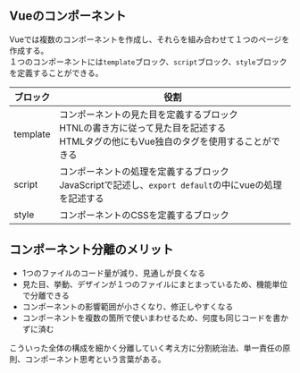 ## Vueのコンポーネント

Vueでは複数のコンポーネントを作成し、それらを組み合わせて１つのページを作成する。  
１つのコンポーネントには`template`ブロック、`script`ブロック、`style`ブロックを定義することができる。

| ブロック | 役割 |
| ---- | ---- |
| template | コンポーネントの見た目を定義するブロック<br>HTNLの書き方に従って見た目を記述する<br>HTMLタグの他にもVue独自のタグを使用することができる |
| script | コンポーネントの処理を定義するブロック<br>JavaScriptで記述し、`export default`の中にvueの処理を記述する |
| style | コンポーネントのCSSを定義するブロック

## コンポーネント分離のメリット

- 1つのファイルのコード量が減り、見通しが良くなる
- 見た目、挙動、デザインが１つのファイルにまとまっているため、機能単位で分離できる
- コンポーネントの影響範囲が小さくなり、修正しやすくなる
- コンポーネントを複数の箇所で使いまわせるため、何度も同じコードを書かずに済む

こういった全体の構成を細かく分離していく考え方に分割統治法、単一責任の原則、コンポーネント思考という言葉がある。
